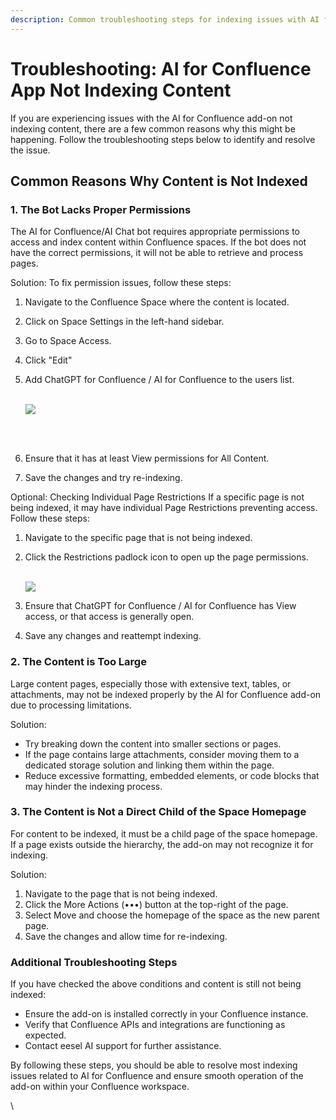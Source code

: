 ```yaml
---
description: Common troubleshooting steps for indexing issues with AI for Confluence app
---
```


# Troubleshooting: AI for Confluence App Not Indexing Content

If you are experiencing issues with the AI for Confluence add-on not indexing content, there are a few common reasons why this might be happening. Follow the troubleshooting steps below to identify and resolve the issue.

## Common Reasons Why Content is Not Indexed <a href="#h_41c2cb31f4" id="h_41c2cb31f4"></a>

### 1. The Bot Lacks Proper Permissions <a href="#h_68f03c773e" id="h_68f03c773e"></a>

The AI for Confluence/AI Chat bot requires appropriate permissions to access and index content within Confluence spaces. If the bot does not have the correct permissions, it will not be able to retrieve and process pages.

Solution: To fix permission issues, follow these steps:

1. Navigate to the Confluence Space where the content is located.
2. Click on Space Settings in the left-hand sidebar.
3. Go to Space Access.
4. Click "Edit"
5.  Add ChatGPT for Confluence / AI for Confluence to the users list.\
    ​

    [![](https://downloads.intercomcdn.com/i/o/lnz0cfjq/1388318314/abb4c5a49716ab4fef72dfbca67d/image.png?expires=1753407000\&signature=5ead98c81dd22a71451ae7c71b9351a3b3b44d9383d127eb66b11ff44ab146a4\&req=dSMvHsp%2FlYJeXfMW1HO4zaqiq0WaEPXeDHzU%2FM9aVyjmJUg63Y%2Fdr6xrFauY%0AZ1V6%0A)](https://downloads.intercomcdn.com/i/o/lnz0cfjq/1388318314/abb4c5a49716ab4fef72dfbca67d/image.png?expires=1753407000\&signature=5ead98c81dd22a71451ae7c71b9351a3b3b44d9383d127eb66b11ff44ab146a4\&req=dSMvHsp%2FlYJeXfMW1HO4zaqiq0WaEPXeDHzU%2FM9aVyjmJUg63Y%2Fdr6xrFauY%0AZ1V6%0A)

    \
    ​
6. Ensure that it has at least View permissions for All Content.
7. Save the changes and try re-indexing.

Optional: Checking Individual Page Restrictions If a specific page is not being indexed, it may have individual Page Restrictions preventing access. Follow these steps:

1. Navigate to the specific page that is not being indexed.
2.  Click the Restrictions padlock icon to open up the page permissions.\
    ​

    [![](https://downloads.intercomcdn.com/i/o/lnz0cfjq/1388316577/639aac5a4c08ec32967ad091550f/image.png?expires=1753407000\&signature=1df687c1a70ffeee25d1973cf9480ba90943096f8e9858a2921e88cd2635a508\&req=dSMvHsp%2Fm4RYXvMW1HO4zcEk0VGGkQfVohJ7%2BI1nJlPFkna1Qtd938aWjPzp%0Aq%2BQP%0A)](https://downloads.intercomcdn.com/i/o/lnz0cfjq/1388316577/639aac5a4c08ec32967ad091550f/image.png?expires=1753407000\&signature=1df687c1a70ffeee25d1973cf9480ba90943096f8e9858a2921e88cd2635a508\&req=dSMvHsp%2Fm4RYXvMW1HO4zcEk0VGGkQfVohJ7%2BI1nJlPFkna1Qtd938aWjPzp%0Aq%2BQP%0A)
3. Ensure that ChatGPT for Confluence / AI for Confluence has View access, or that access is generally open.
4. Save any changes and reattempt indexing.

### 2. The Content is Too Large <a href="#h_9904c5d16f" id="h_9904c5d16f"></a>

Large content pages, especially those with extensive text, tables, or attachments, may not be indexed properly by the AI for Confluence add-on due to processing limitations.

Solution:

* Try breaking down the content into smaller sections or pages.
* If the page contains large attachments, consider moving them to a dedicated storage solution and linking them within the page.
* Reduce excessive formatting, embedded elements, or code blocks that may hinder the indexing process.

### 3. The Content is Not a Direct Child of the Space Homepage <a href="#h_86ccd1f504" id="h_86ccd1f504"></a>

For content to be indexed, it must be a child page of the space homepage. If a page exists outside the hierarchy, the add-on may not recognize it for indexing.

Solution:

1. Navigate to the page that is not being indexed.
2. Click the More Actions (•••) button at the top-right of the page.
3. Select Move and choose the homepage of the space as the new parent page.
4. Save the changes and allow time for re-indexing.

### Additional Troubleshooting Steps <a href="#h_baaab0c84b" id="h_baaab0c84b"></a>

If you have checked the above conditions and content is still not being indexed:

* Ensure the add-on is installed correctly in your Confluence instance.
* Verify that Confluence APIs and integrations are functioning as expected.
* Contact eesel AI support for further assistance.

By following these steps, you should be able to resolve most indexing issues related to AI for Confluence and ensure smooth operation of the add-on within your Confluence workspace.

\

